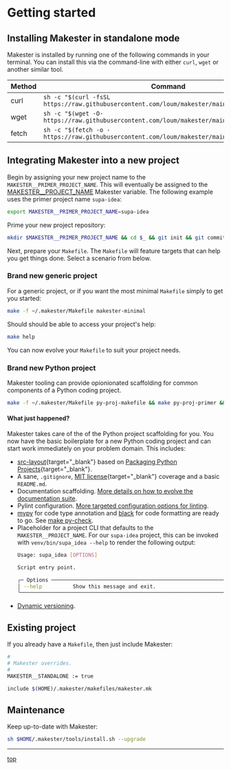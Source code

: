 # Getting started

## Installing Makester in standalone mode

Makester is installed by running one of the following commands in your terminal. You can install
this via the command-line with either `curl`, `wget` or another similar tool.

| Method   | Command                                                                                        |
| -------- | ---------------------------------------------------------------------------------------------- |
| curl     | `sh -c "$(curl -fsSL https://raw.githubusercontent.com/loum/makester/main/tools/install.sh)"`  |
| wget     | `sh -c "$(wget -O- https://raw.githubusercontent.com/loum/makester/main/tools/install.sh)"`    |
| fetch	   | `sh -c "$(fetch -o - https://raw.githubusercontent.com/loum/makester/main/tools/install.sh)"`  |

## Integrating Makester into a new project

Begin by assigning your new project name to the `MAKESTER__PRIMER_PROJECT_NAME`. This will eventually
be assigned to the [MAKESTER\_\_PROJECT_NAME](makefiles/makester.md#makester__project_name)
Makester variable. The following example uses the primer project name `supa-idea`:

```sh
export MAKESTER__PRIMER_PROJECT_NAME=supa-idea
```

Prime your new project repository:

```sh
mkdir $MAKESTER__PRIMER_PROJECT_NAME && cd $_ && git init && git commit -m "initial commit" --allow-empty
```

Next, prepare your `Makefile`. The `Makefile` will feature targets that can help you get things done.
Select a scenario from below.

### Brand new generic project

For a generic project, or if you want the most minimal `Makefile` simply to get you started:

```sh
make -f ~/.makester/Makefile makester-minimal
```

Should should be able to access your project's help:

```sh
make help
```

You can now evolve your `Makefile` to suit your project needs.

### Brand new Python project

Makester tooling can provide opionionated scaffolding for common components of a Python coding project.

```sh title="Initialise Python project boilerplate."
make -f ~/.makester/Makefile py-proj-makefile && make py-proj-primer && make init-dev
```

#### What just happened?

Makester takes care of the of the Python project scaffolding for you. You now have the basic boilerplate for a
new Python coding project and can start work immediately on your problem domain. This includes:

- [src-layout](https://packaging.python.org/en/latest/discussions/src-layout-vs-flat-layout/){target="\_blank"}
  based on [Packaging Python Projects](https://packaging.python.org/en/latest/tutorials/packaging-projects/){target="\_blank"}.
- A sane, `.gitignore`, [MIT license](https://en.wikipedia.org/wiki/MIT_License){target="\_blank"}
  coverage and a basic `README.md`.
- Documentation scaffolding. [More details on how to evolve the documentation suite](makefiles/docs.md#site-documentation-scaffolding).
- Pylint configuration. [More targeted configuration options for linting](makefiles/py.md#create-a-pylint-configuration).
- [mypy](https://mypy-lang.org/) for code type annotation and [black](https://pypi.org/project/black/)
  for code formatting are ready to go. See [make py-check](makefiles/py.md#all-in-one-code-checker).
- Placeholder for a project CLI that defaults to the `MAKESTER__PROJECT_NAME`. For our `supa-idea` project, this can be
  invoked with `venv/bin/supa_idea --help` to render the following output:
  ```sh
  Usage: supa_idea [OPTIONS]

  Script entry point.

  ╭─ Options ────────────────────────────────────────────────────────────────╮
  │ --help          Show this message and exit.                              │
  ╰──────────────────────────────────────────────────────────────────────────╯
  ```
- [Dynamic versioning](makefiles/versioning.md#generate-dynamic-version).

## Existing project

If you already have a `Makefile`, then just include Makester:

```sh
#
# Makester overrides.
#
MAKESTER__STANDALONE := true

include $(HOME)/.makester/makefiles/makester.mk
```

## Maintenance

Keep up-to-date with Makester:

```sh
sh $HOME/.makester/tools/install.sh --upgrade
```

______________________________________________________________________

[top](#getting-started)
